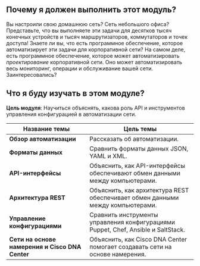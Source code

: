 <!-- 14.0.1 -->
## Почему я должен выполнить этот модуль?

Вы настроили свою домашнюю сеть? Сеть небольшого офиса? Представьте, что вы выполняете эти задачи для десятков тысяч конечных устройств и тысяч маршрутизаторов, коммутаторов и точек доступа! Знаете ли вы, что есть программное обеспечение, которое автоматизирует эти задачи для корпоративной сети? На самом деле, есть программное обеспечение, которое может автоматизировать _проектирование_ корпоративной сети. Оно может автоматизировать весь мониторинг, операции и обслуживание вашей сети. Заинтересовались?

<!-- 14.0.2 -->
## Что я буду изучать в этом модуле?

**Цель модуля**: Научиться объяснять, какова роль API и инструментов управления конфигурацией в автоматизации сети.

| Название темы | Цель темы |
| --- | --- |
| **Обзор автоматизации** | Рассказать об автоматизации. |
| **Форматы данных** | Сравнить форматы данных JSON, YAML и XML. |
| **⁪API-интерфейсы** | Объяснить, как API-интерфейсы обеспечивают обмен данными между компьютерами. |
| **Архитектура REST** | Объяснить, как архитектура REST обеспечивает обмен данными между компьютерами. |
| **Управление конфигурациями** | Сравнить инструменты управления конфигурациями Puppet, Chef, Ansible и SaltStack. |
| **Сети на основе намерения и Cisco DNA Center** | Объяснить, как Cisco DNA Center помогает создавать сети на основе намерения. |

